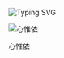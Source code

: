 ![Typing SVG](https://readme-typing-svg.demolab.com?font=Fira+Code&pause=1000&color=66CCFF&center=true&random=false&width=435&lines=%E5%8D%8E%E9%A3%8E%E5%A4%8F%E9%9F%B5+%E6%B4%9B%E6%B0%B4%E5%A4%A9%E4%BE%9D)

![心惟依](https://github-readme-stats.vercel.app/api?username=xinweiyi)

心惟依
